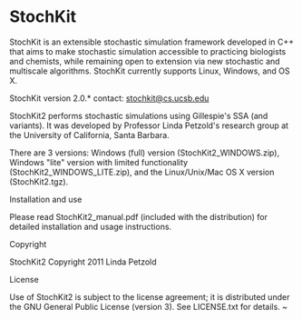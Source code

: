 # StochKit
StochKit is an extensible stochastic simulation framework developed in C++ that aims to make stochastic simulation accessible to practicing biologists and chemists, while remaining open to extension via new stochastic and multiscale algorithms. StochKit currently supports Linux, Windows, and OS X.

StochKit version 2.0.*
contact: stochkit@cs.ucsb.edu

StochKit2 performs stochastic simulations using Gillespie's SSA (and variants). It was developed by Professor Linda Petzold's research group at the University of California, Santa Barbara.

There are 3 versions: Windows (full) version (StochKit2<version>_WINDOWS.zip), Windows "lite" version with limited functionality (StochKit2<version>_WINDOWS_LITE.zip), and the Linux/Unix/Mac OS X version (StochKit2<version>.tgz).

Installation and use

Please read StochKit2_manual.pdf (included with the distribution) for detailed installation and usage instructions.

Copyright

StochKit2 Copyright 2011 Linda Petzold

License

Use of StochKit2 is subject to the license agreement; it is distributed under the GNU General Public License (version 3).  See LICENSE.txt for details.
~                                                                  
